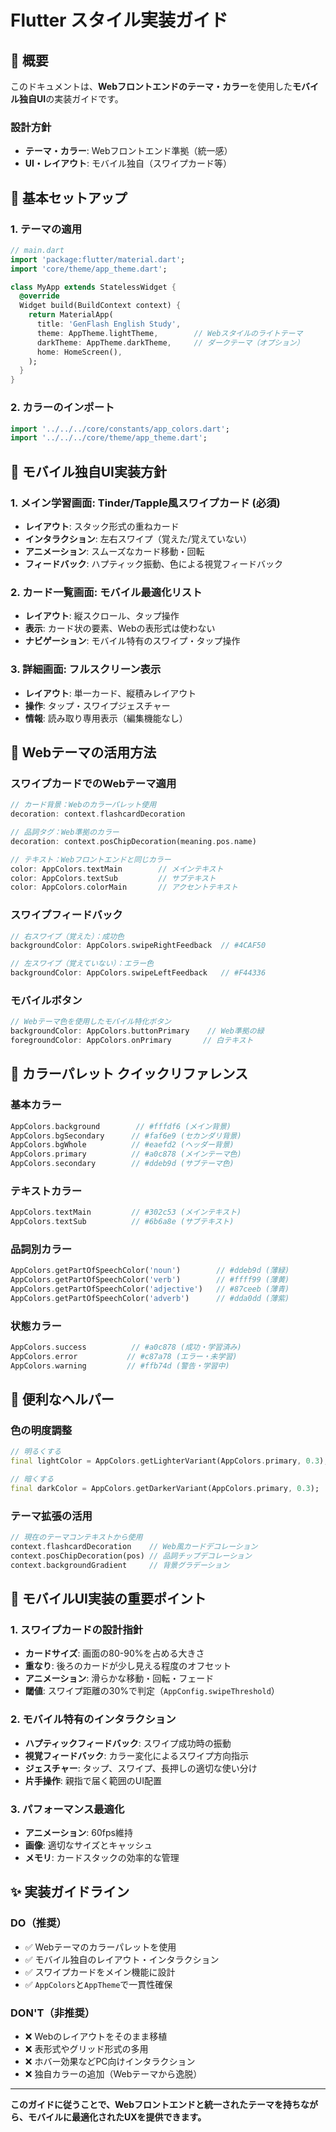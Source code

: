 # Flutter スタイル実装ガイド

## 🎨 概要

このドキュメントは、**Webフロントエンドのテーマ・カラー**を使用した**モバイル独自UI**の実装ガイドです。

### 設計方針
- **テーマ・カラー**: Webフロントエンド準拠（統一感）
- **UI・レイアウト**: モバイル独自（スワイプカード等）

## 🚀 基本セットアップ

### 1. テーマの適用

```dart
// main.dart
import 'package:flutter/material.dart';
import 'core/theme/app_theme.dart';

class MyApp extends StatelessWidget {
  @override
  Widget build(BuildContext context) {
    return MaterialApp(
      title: 'GenFlash English Study',
      theme: AppTheme.lightTheme,        // Webスタイルのライトテーマ
      darkTheme: AppTheme.darkTheme,     // ダークテーマ（オプション）
      home: HomeScreen(),
    );
  }
}
```

### 2. カラーのインポート

```dart
import '../../../core/constants/app_colors.dart';
import '../../../core/theme/app_theme.dart';
```

## 📱 モバイル独自UI実装方針

### 1. **メイン学習画面**: Tinder/Tapple風スワイプカード (必須)
- **レイアウト**: スタック形式の重ねカード
- **インタラクション**: 左右スワイプ（覚えた/覚えていない）
- **アニメーション**: スムーズなカード移動・回転
- **フィードバック**: ハプティック振動、色による視覚フィードバック

### 2. **カード一覧画面**: モバイル最適化リスト
- **レイアウト**: 縦スクロール、タップ操作
- **表示**: カード状の要素、Webの表形式は使わない
- **ナビゲーション**: モバイル特有のスワイプ・タップ操作

### 3. **詳細画面**: フルスクリーン表示
- **レイアウト**: 単一カード、縦積みレイアウト
- **操作**: タップ・スワイプジェスチャー
- **情報**: 読み取り専用表示（編集機能なし）

## 🎨 Webテーマの活用方法

### スワイプカードでのWebテーマ適用
```dart
// カード背景：Webのカラーパレット使用
decoration: context.flashcardDecoration

// 品詞タグ：Web準拠のカラー
decoration: context.posChipDecoration(meaning.pos.name)

// テキスト：Webフロントエンドと同じカラー
color: AppColors.textMain        // メインテキスト
color: AppColors.textSub         // サブテキスト
color: AppColors.colorMain       // アクセントテキスト
```

### スワイプフィードバック
```dart
// 右スワイプ（覚えた）：成功色
backgroundColor: AppColors.swipeRightFeedback  // #4CAF50

// 左スワイプ（覚えていない）：エラー色  
backgroundColor: AppColors.swipeLeftFeedback   // #F44336
```

### モバイルボタン
```dart
// Webテーマ色を使用したモバイル特化ボタン
backgroundColor: AppColors.buttonPrimary    // Web準拠の緑
foregroundColor: AppColors.onPrimary       // 白テキスト
```

## 🎨 カラーパレット クイックリファレンス

### 基本カラー
```dart
AppColors.background        // #fffdf6 (メイン背景)
AppColors.bgSecondary      // #faf6e9 (セカンダリ背景)
AppColors.bgWhole          // #eaefd2 (ヘッダー背景)
AppColors.primary          // #a0c878 (メインテーマ色)
AppColors.secondary        // #ddeb9d (サブテーマ色)
```

### テキストカラー
```dart
AppColors.textMain         // #302c53 (メインテキスト)
AppColors.textSub          // #6b6a8e (サブテキスト)
```

### 品詞別カラー
```dart
AppColors.getPartOfSpeechColor('noun')        // #ddeb9d (薄緑)
AppColors.getPartOfSpeechColor('verb')        // #ffff99 (薄黄)  
AppColors.getPartOfSpeechColor('adjective')   // #87ceeb (薄青)
AppColors.getPartOfSpeechColor('adverb')      // #dda0dd (薄紫)
```

### 状態カラー
```dart
AppColors.success          // #a0c878 (成功・学習済み)
AppColors.error           // #c87a78 (エラー・未学習)
AppColors.warning         // #ffb74d (警告・学習中)
```

## 🔧 便利なヘルパー

### 色の明度調整
```dart
// 明るくする
final lightColor = AppColors.getLighterVariant(AppColors.primary, 0.3);

// 暗くする  
final darkColor = AppColors.getDarkerVariant(AppColors.primary, 0.3);
```

### テーマ拡張の活用
```dart
// 現在のテーマコンテキストから使用
context.flashcardDecoration    // Web風カードデコレーション
context.posChipDecoration(pos) // 品詞チップデコレーション
context.backgroundGradient     // 背景グラデーション
```

## 🔧 モバイルUI実装の重要ポイント

### 1. **スワイプカードの設計指針**
- **カードサイズ**: 画面の80-90%を占める大きさ
- **重なり**: 後ろのカードが少し見える程度のオフセット
- **アニメーション**: 滑らかな移動・回転・フェード
- **閾値**: スワイプ距離の30%で判定（`AppConfig.swipeThreshold`）

### 2. **モバイル特有のインタラクション**
- **ハプティックフィードバック**: スワイプ成功時の振動
- **視覚フィードバック**: カラー変化によるスワイプ方向指示
- **ジェスチャー**: タップ、スワイプ、長押しの適切な使い分け
- **片手操作**: 親指で届く範囲のUI配置

### 3. **パフォーマンス最適化**
- **アニメーション**: 60fps維持
- **画像**: 適切なサイズとキャッシュ
- **メモリ**: カードスタックの効率的な管理

## ✨ 実装ガイドライン

### **DO（推奨）**
- ✅ Webテーマのカラーパレットを使用
- ✅ モバイル独自のレイアウト・インタラクション
- ✅ スワイプカードをメイン機能に設計
- ✅ `AppColors`と`AppTheme`で一貫性確保

### **DON'T（非推奨）**  
- ❌ Webのレイアウトをそのまま移植
- ❌ 表形式やグリッド形式の多用
- ❌ ホバー効果などPC向けインタラクション
- ❌ 独自カラーの追加（Webテーマから逸脱）

---

**このガイドに従うことで、Webフロントエンドと統一されたテーマを持ちながら、モバイルに最適化されたUXを提供できます。**